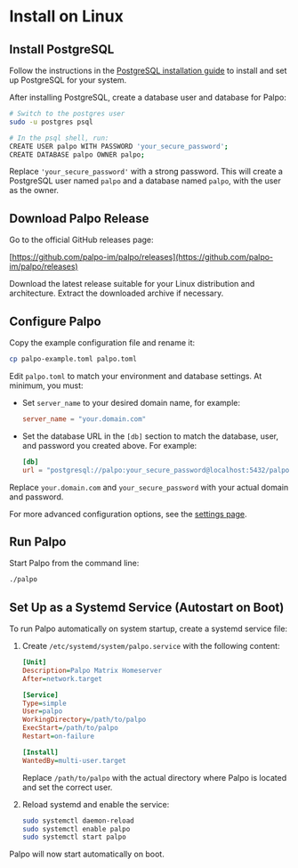 # Install on Linux

## Install PostgreSQL


Follow the instructions in the [PostgreSQL installation guide](./postgres.md) to install and set up PostgreSQL for your system.

After installing PostgreSQL, create a database user and database for Palpo:

```bash
# Switch to the postgres user
sudo -u postgres psql

# In the psql shell, run:
CREATE USER palpo WITH PASSWORD 'your_secure_password';
CREATE DATABASE palpo OWNER palpo;
```

Replace `'your_secure_password'` with a strong password. This will create a PostgreSQL user named `palpo` and a database named `palpo`, with the user as the owner.

## Download Palpo Release

Go to the official GitHub releases page:

[https://github.com/palpo-im/palpo/releases](https://github.com/palpo-im/palpo/releases)

Download the latest release suitable for your Linux distribution and architecture. Extract the downloaded archive if necessary.

## Configure Palpo

Copy the example configuration file and rename it:

```bash
cp palpo-example.toml palpo.toml
```

Edit `palpo.toml` to match your environment and database settings. At minimum, you must:

- Set `server_name` to your desired domain name, for example:

	```toml
	server_name = "your.domain.com"
	```

- Set the database URL in the `[db]` section to match the database, user, and password you created above. For example:

	```toml
	[db]
	url = "postgresql://palpo:your_secure_password@localhost:5432/palpo"
	```

Replace `your.domain.com` and `your_secure_password` with your actual domain and password.

For more advanced configuration options, see the [settings page](../configuration/index.md).

## Run Palpo

Start Palpo from the command line:

```bash
./palpo
```

## Set Up as a Systemd Service (Autostart on Boot)

To run Palpo automatically on system startup, create a systemd service file:

1. Create `/etc/systemd/system/palpo.service` with the following content:

	```ini
	[Unit]
	Description=Palpo Matrix Homeserver
	After=network.target

	[Service]
	Type=simple
	User=palpo
	WorkingDirectory=/path/to/palpo
	ExecStart=/path/to/palpo
	Restart=on-failure

	[Install]
	WantedBy=multi-user.target
	```

	Replace `/path/to/palpo` with the actual directory where Palpo is located and set the correct user.

2. Reload systemd and enable the service:

	```bash
	sudo systemctl daemon-reload
	sudo systemctl enable palpo
	sudo systemctl start palpo
	```

Palpo will now start automatically on boot.